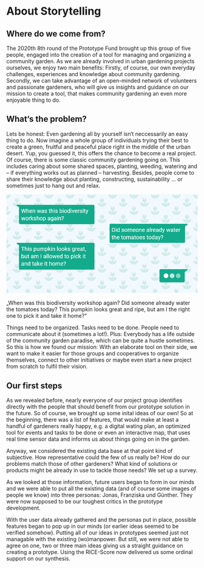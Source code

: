 # About Storytelling

## Where do we come from?
The 2020th 8th round of the Prototype Fund brought up this group of five people, engaged into the creation of a tool for managing and organizing a community garden. As we are already involved in urban gardening projects ourselves, we enjoy two main benefits: Firstly, of course, our own everyday challenges, experiences and knowledge about community gardening. Secondly, we can take advantage of an open-minded network of volunteers and passionate gardeners, who will give us insights and guidance on our mission to create a tool, that makes community gardening an even more enjoyable thing to do. 


## What‘s the problem?

Lets be honest: Even gardening all by yourself isn‘t neccessarily an easy thing to do. Now imagine a whole group of individuals trying their best to create a green, fruitful and peaceful place right in the middle of the urban desert. Yup, you guessed it, this offers the chance to become a real project. 
Of course, there is some classic community gardening going on. This includes caring about some shared spaces, planting, weeding, watering and – if everything works out as planned – harvesting. Besides, people come to share their knowledge about planting, constructing, sustainability … or sometimes just to hang out and relax. 

![Questions](images/questions-gif.gif)


„When was this biodiversity workshop again? Did someone already water the tomatoes today? This pumpkin looks great and ripe, but am I the right one to pick it and take it home?“

Things need to be organized. Tasks need to be done. People need to communicate about it (sometimes a lot!). Plus: Everybody has a life outside of the community garden paradise, which can be quite a hustle sometimes. 
So this is how we found our mission: With an elaborate tool on their side, we want to make it easier for those groups and cooperatives to organize themselves, connect to other initiatives or maybe even start a new project from scratch to fulfil their vision.

## Our first steps

As we revealed before, nearly everyone of our project group identifies directly with the people that should benefit from our prototype solution in the future. So of course, we brought up some inital ideas of our own! So at the beginning, there was a list of features, that would make at least a handful of gardeners really happy, e.g. a digital wating plan, an optimized tool for events and tasks to be done or even an interactive map, that uses real time sensor data and informs us about things going on in the garden.


Anyway, we considered the existing data base at that point kind of subjective. How representative could the few of us really be? How do our problems match those of other gardeners? What kind of solutions or products might be already in use to tackle those needs? We set up a survey.


As we looked at those information, future users began to form in our minds and we were able to put all the existing data (and of course some images of people we know) into three personas: Jonas, Franziska und Günther. They were now supposed to be our toughest critics in the prototype development. 


With the user data already gathered and the personas put in place, possible features began to pop up in our minds (or earlier ideas seemed to be verified somehow). Putting all of our ideas in prototypes seemed just not managable with the existing (wo)manpower. But still, we were not able to agree on one, two or three main ideas giving us a straight guidance on creating a prototype. Using the RICE-Score now delivered us some ordinal support on our synthesis. 
